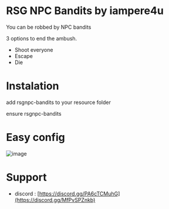 # RSG NPC Bandits by iampere4u

You can be robbed by NPC bandits


3 options to end the ambush.

- Shoot everyone
- Escape
- Die


# Instalation

add rsgnpc-bandits to your resource folder

ensure rsgnpc-bandits

# Easy config
![image](https://user-images.githubusercontent.com/107623238/188110684-cebc56d5-5cae-4ac8-8edb-93725c41cab9.png)






# Support
- discord : [https://discord.gg/PA6cTCMuhG](https://discord.gg/MfPvSPZnkb)


